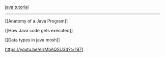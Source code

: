 [java tutorial](https://youtu.be/eIrMbAQSU34?t=4)

------------------------------------------------------
[[Anatomy of a Java Program]]

[[How Java code gets executed]]

[[Data types in java mosh]]

https://youtu.be/eIrMbAQSU34?t=1971
